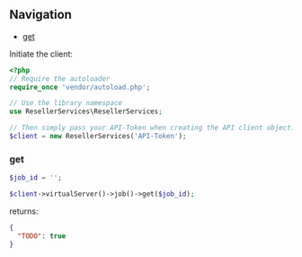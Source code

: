 ## Navigation
* [get](#get)

Initiate the client:
```php
<?php
// Require the autoloader
require_once 'vendor/autoload.php';

// Use the library namespace
use ResellerServices\ResellerServices;

// Then simply pass your API-Token when creating the API client object.
$client = new ResellerServices('API-Token');
```

### get
```php
$job_id = '';

$client->virtualServer()->job()->get($job_id);
```
returns:
```json
{
  "TODO": true
}
```